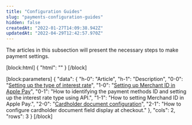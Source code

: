 ```yaml
---
title: "Configuration Guides"
slug: "payments-configuration-guides"
hidden: false
createdAt: "2022-01-27T14:09:38.942Z"
updatedAt: "2022-04-29T12:42:57.970Z"
---
```

The articles in this subsection will present the necessary steps to make payment settings.

[block:html]
{
  "html": "<style>\n  .markdown-body .rdmd-table table:only-child thead th {\n    width: 195px;\n  }\n</style>"
}
[/block]

[block:parameters]
{
  "data": {
    "h-0": "Article",
    "h-1": "Description",
    "0-0": "[Setting up the type of interest rate](https://developers.vtex.com/vtex-rest-api/docs/setting-up-the-type-of-interest-rate)",
    "1-0": "[Setting up Merchant ID  in Apple Pay](https://developers.vtex.com/vtex-rest-api/docs/setting-up-merchant-id-in-apple-pay)",
    "0-1": "How to identifying the payment methods ID and setting up the interest rate type using API.",
    "1-1": "How to setting Merchand ID in Apple Pay.",
    "2-0": "[Cardholder document configuration](https://developers.vtex.com/vtex-rest-api/docs/cardholder-document-configuration)",
    "2-1": "How to configure cardholder document field display at checkout."
  },
  "cols": 2,
  "rows": 3
}
[/block]
